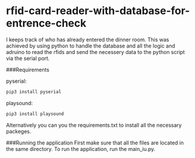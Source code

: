 # rfid-card-reader-with-database-for-entrence-check

I keeps track of who has already entered the dinner room. This was achieved by using python to handle the database and all the logic and adruino to read the rfids and send the necessery data to the python script via the serial port.

###Requirements

pyserial:
```sh
pip3 install pyserial
```
playsound:
```sh
pip3 install playsound
```
 
Alternatively you can you the requirements.txt to install all the necessary packeges.

###Running the application
First make sure that all the files are located in the same directory.
To run the application, run the main_iu.py.
